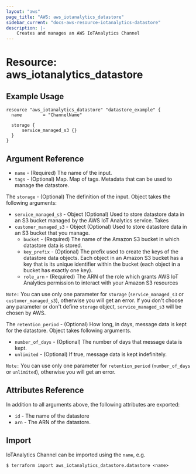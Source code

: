 ```yaml
---
layout: "aws"
page_title: "AWS: aws_iotanalytics_datastore"
sidebar_current: "docs-aws-resource-iotanalytics-datastore"
description: |-
    Creates and manages an AWS IoTAnalytics Channel
---
```


# Resource: aws_iotanalytics_datastore

## Example Usage

```hcl
resource "aws_iotanalytics_datastore" "datastore_example" {
  name        = "ChannelName"

  storage {
      service_managed_s3 {}
  }
}
```

## Argument Reference

* `name` - (Required) The name of the input.
* `tags` - (Optional) Map. Map of tags. Metadata that can be used to manage the datastore. 

The `storage` - (Optional) The definition of the input. Object takes the following arguments:

* `service_managed_s3` - Object (Optional) Used to store datastore data in an S3 bucket managed by the AWS IoT Analytics service. Takes
* `customer_managed_s3` - Object (Optional) Used to store datastore data in an S3 bucket that you manage.
    * `bucket` - (Required) The name of the Amazon S3 bucket in which datastore data is stored.
    * `key_prefix` - (Optional) The prefix used to create the keys of the datastore data objects. Each object in an Amazon S3 bucket has a key that is its unique identifier within the bucket (each object in a bucket has exactly one key).
    * `role_arn` - (Required) The ARN of the role which grants AWS IoT Analytics permission to interact with your Amazon S3 resources

`Note:` You can use only one parameter for `storage` (`service_managed_s3` or `customer_managed_s3`), otherwise you will get an error.
If you don't choose any parameter or don't define `storage` object, `service_managed_s3` will be chosen by AWS.

The `retention_period` - (Optional) How long, in days, message data is kept for the datastore. Object takes following arguments.

* `number_of_days` - (Optional) The number of days that message data is kept.
* `unlimited` - (Optional) If true, message data is kept indefinitely.

`Note:` You can use only one parameter for `retention_period` (`number_of_days` or `unlimited`), otherwise you will get an error.


## Attributes Reference

In addition to all arguments above, the following attributes are exported:

* `id` - The name of the datastore
* `arn` - The ARN of the datastore. 

## Import

IoTAnalytics Channel can be imported using the `name`, e.g.

```
$ terraform import aws_iotanalytics_datastore.datastore <name>
```
